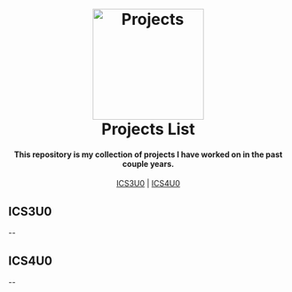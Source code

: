 <h1 align="center">
  <br>
  <a href="https://github.com/gureett/projectsList/"><img src="https://avatars.githubusercontent.com/u/114324924?v=4" alt="Projects" width="200"></a>
  <br>
  <b>Projects List</b>
  <br>
</h1>

<h4 align="center"><b>This repository</b> is my collection of projects I have worked on in the past couple years.
</h4>

<p align="center">
  <a href="#ICS3U0">ICS3U0</a> |
  <a href="#ICS4U0">ICS4U0</a>
</p>

## ICS3U0
--

## ICS4U0
--
